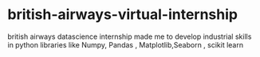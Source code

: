 # british-airways-virtual-internship
british airways datascience internship made me to develop industrial skills in python libraries like Numpy, Pandas , Matplotlib,Seaborn , scikit learn
